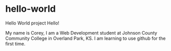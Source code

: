 # hello-world
Hello World project
Hello!

My name is Corey, I am a Web Development student at Johnson County Community College in Overland Park, KS. I am learning to use github for the first time.
